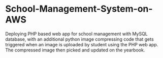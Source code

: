 # School-Management-System-on-AWS
Deploying PHP based web app for school management with MySQL database, with an additional python image compressing code that gets triggered when an image is uploaded by student using the PHP web app. The compressed image then picked and updated on the yearbook.
